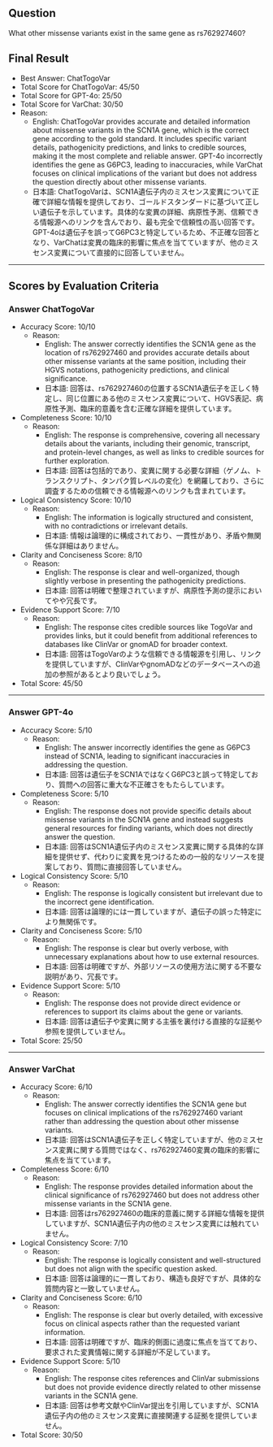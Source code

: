 ## Question

What other missense variants exist in the same gene as rs762927460?

## Final Result

- Best Answer: ChatTogoVar
- Total Score for ChatTogoVar: 45/50
- Total Score for GPT-4o: 25/50
- Total Score for VarChat: 30/50
- Reason:
  - English: ChatTogoVar provides accurate and detailed information about missense variants in the SCN1A gene, which is the correct gene according to the gold standard. It includes specific variant details, pathogenicity predictions, and links to credible sources, making it the most complete and reliable answer. GPT-4o incorrectly identifies the gene as G6PC3, leading to inaccuracies, while VarChat focuses on clinical implications of the variant but does not address the question directly about other missense variants.
  - 日本語: ChatTogoVarは、SCN1A遺伝子内のミスセンス変異について正確で詳細な情報を提供しており、ゴールドスタンダードに基づいて正しい遺伝子を示しています。具体的な変異の詳細、病原性予測、信頼できる情報源へのリンクを含んでおり、最も完全で信頼性の高い回答です。GPT-4oは遺伝子を誤ってG6PC3と特定しているため、不正確な回答となり、VarChatは変異の臨床的影響に焦点を当てていますが、他のミスセンス変異について直接的に回答していません。

---

## Scores by Evaluation Criteria

### Answer ChatTogoVar
- Accuracy Score: 10/10
  - Reason: 
    - English: The answer correctly identifies the SCN1A gene as the location of rs762927460 and provides accurate details about other missense variants at the same position, including their HGVS notations, pathogenicity predictions, and clinical significance.
    - 日本語: 回答は、rs762927460の位置するSCN1A遺伝子を正しく特定し、同じ位置にある他のミスセンス変異について、HGVS表記、病原性予測、臨床的意義を含む正確な詳細を提供しています。
- Completeness Score: 10/10
  - Reason: 
    - English: The response is comprehensive, covering all necessary details about the variants, including their genomic, transcript, and protein-level changes, as well as links to credible sources for further exploration.
    - 日本語: 回答は包括的であり、変異に関する必要な詳細（ゲノム、トランスクリプト、タンパク質レベルの変化）を網羅しており、さらに調査するための信頼できる情報源へのリンクも含まれています。
- Logical Consistency Score: 10/10
  - Reason: 
    - English: The information is logically structured and consistent, with no contradictions or irrelevant details.
    - 日本語: 情報は論理的に構成されており、一貫性があり、矛盾や無関係な詳細はありません。
- Clarity and Conciseness Score: 8/10
  - Reason: 
    - English: The response is clear and well-organized, though slightly verbose in presenting the pathogenicity predictions.
    - 日本語: 回答は明確で整理されていますが、病原性予測の提示においてやや冗長です。
- Evidence Support Score: 7/10
  - Reason: 
    - English: The response cites credible sources like TogoVar and provides links, but it could benefit from additional references to databases like ClinVar or gnomAD for broader context.
    - 日本語: 回答はTogoVarのような信頼できる情報源を引用し、リンクを提供していますが、ClinVarやgnomADなどのデータベースへの追加の参照があるとより良いでしょう。
- Total Score: 45/50

---

### Answer GPT-4o
- Accuracy Score: 5/10
  - Reason: 
    - English: The answer incorrectly identifies the gene as G6PC3 instead of SCN1A, leading to significant inaccuracies in addressing the question.
    - 日本語: 回答は遺伝子をSCN1AではなくG6PC3と誤って特定しており、質問への回答に重大な不正確さをもたらしています。
- Completeness Score: 5/10
  - Reason: 
    - English: The response does not provide specific details about missense variants in the SCN1A gene and instead suggests general resources for finding variants, which does not directly answer the question.
    - 日本語: 回答はSCN1A遺伝子内のミスセンス変異に関する具体的な詳細を提供せず、代わりに変異を見つけるための一般的なリソースを提案しており、質問に直接回答していません。
- Logical Consistency Score: 5/10
  - Reason: 
    - English: The response is logically consistent but irrelevant due to the incorrect gene identification.
    - 日本語: 回答は論理的には一貫していますが、遺伝子の誤った特定により無関係です。
- Clarity and Conciseness Score: 5/10
  - Reason: 
    - English: The response is clear but overly verbose, with unnecessary explanations about how to use external resources.
    - 日本語: 回答は明確ですが、外部リソースの使用方法に関する不要な説明があり、冗長です。
- Evidence Support Score: 5/10
  - Reason: 
    - English: The response does not provide direct evidence or references to support its claims about the gene or variants.
    - 日本語: 回答は遺伝子や変異に関する主張を裏付ける直接的な証拠や参照を提供していません。
- Total Score: 25/50

---

### Answer VarChat
- Accuracy Score: 6/10
  - Reason: 
    - English: The answer correctly identifies the SCN1A gene but focuses on clinical implications of the rs762927460 variant rather than addressing the question about other missense variants.
    - 日本語: 回答はSCN1A遺伝子を正しく特定していますが、他のミスセンス変異に関する質問ではなく、rs762927460変異の臨床的影響に焦点を当てています。
- Completeness Score: 6/10
  - Reason: 
    - English: The response provides detailed information about the clinical significance of rs762927460 but does not address other missense variants in the SCN1A gene.
    - 日本語: 回答はrs762927460の臨床的意義に関する詳細な情報を提供していますが、SCN1A遺伝子内の他のミスセンス変異には触れていません。
- Logical Consistency Score: 7/10
  - Reason: 
    - English: The response is logically consistent and well-structured but does not align with the specific question asked.
    - 日本語: 回答は論理的に一貫しており、構造も良好ですが、具体的な質問内容と一致していません。
- Clarity and Conciseness Score: 6/10
  - Reason: 
    - English: The response is clear but overly detailed, with excessive focus on clinical aspects rather than the requested variant information.
    - 日本語: 回答は明確ですが、臨床的側面に過度に焦点を当てており、要求された変異情報に関する詳細が不足しています。
- Evidence Support Score: 5/10
  - Reason: 
    - English: The response cites references and ClinVar submissions but does not provide evidence directly related to other missense variants in the SCN1A gene.
    - 日本語: 回答は参考文献やClinVar提出を引用していますが、SCN1A遺伝子内の他のミスセンス変異に直接関連する証拠を提供していません。
- Total Score: 30/50